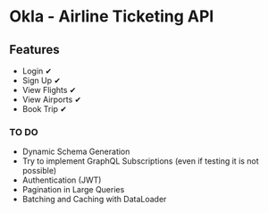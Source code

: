 # Okla - Airline Ticketing API

## Features
 - Login ✔
 - Sign Up ✔
 - View Flights ✔
 - View Airports ✔
 - Book Trip ✔

### TO DO
 - Dynamic Schema Generation
 - Try to implement GraphQL Subscriptions (even if testing it is not possible)
 - Authentication (JWT)
 - Pagination in Large Queries
 - Batching and Caching with DataLoader